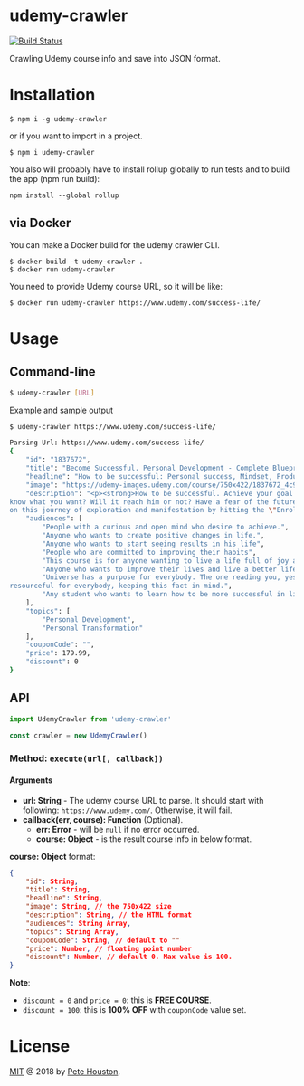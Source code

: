 # udemy-crawler

[![Build Status](https://travis-ci.org/petehouston/udemy-crawler.svg?branch=master)](https://travis-ci.org/petehouston/udemy-crawler)

Crawling Udemy course info and save into JSON format.

# Installation

```
$ npm i -g udemy-crawler
```

or if you want to import in a project.

```
$ npm i udemy-crawler
```

You also will probably have to install rollup globally to run tests and to build the app (npm run build):

```
npm install --global rollup
```

## via Docker

You can make a Docker build for the udemy crawler CLI.

```
$ docker build -t udemy-crawler .
$ docker run udemy-crawler
```

You need to provide Udemy course URL, so it will be like:

```
$ docker run udemy-crawler https://www.udemy.com/success-life/
```

# Usage

## Command-line

```bash
$ udemy-crawler [URL]
```

Example and sample output

```bash
$ udemy-crawler https://www.udemy.com/success-life/

Parsing Url: https://www.udemy.com/success-life/
{
    "id": "1837672",
    "title": "Become Successful. Personal Development - Complete Blueprint",
    "headline": "How to be successful: Personal success, Mindset, Productivity, Surrounding, Life, Habits, Success & achievement",
    "image": "https://udemy-images.udemy.com/course/750x422/1837672_4c92_4.jpg",
    "description": "<p><strong>How to be successful. Achieve your goal and get success. Learn how to be successful. Create better habits. Be a successful person. Focus on personal development</strong></p><p><strong>Opportunities, mindset and hardwork lead to power, influence, attention, MONEY and relationships</strong></p><p><br></p><p><em>You Only Have One Life:</em> So, to have a breakthrough in <strong>YOUR</strong> happiness and emotional well being... All you have to Do is <strong>CHANGE YOUR BELIEF SYSTEM/THOUGHT PROCESS</strong></p><p>You don't know where to start? don't
know what you want? Will it reach him or not? Have a fear of the future !</p><p>So, Welcome to the best course on <strong>Strategies for Success </strong>&amp; <strong>Overcome Toxic Beliefs</strong></p><p><br></p><p>The Motivation is always has that strong positive impulse but sometimes it is not enough</p><p>because some people says, \"this rich man is a lucky man\" or \"he born in a wealthy family\" or \"he has friends who help him\".. and all those unreal reasons that justify your lack of success, you say it because you can't do it like him</p><p>and this is not your fault because all what you do on every day basis and people you surround yourself with have a huge impact on your level of success.</p><p><br></p><p>However, there are certain things successful people do on every day basis that most people are simply not willing to do OR they have no idea that they should do them. Your life is ending one minute at a time and there is no point of reinventing the wheel. In this course you will learn proven strategies used by top performers and I will show you how you can implement them to be what you want and be successful</p><p><br></p><p>Make magic happen with <strong>the Law of Attraction</strong>!</p><p>This program is the result of over 30 years studying mind science and consciousness-expanding practices. You will learn how to finally identify the dis-empowering subconscious beliefs that are running your current life by default and start designing your exciting life; the life you dream of having where anything is possible. Join me
on this journey of exploration and manifestation by hitting the \"Enroll Now button\" above to start learning now and I’ll see you in the course.</p>",
    "audiences": [
        "People with a curious and open mind who desire to achieve.",
        "Anyone who wants to create positive changes in life.",
        "Anyone who wants to start seeing results in his life",
        "People who are committed to improving their habits",
        "This course is for anyone wanting to live a life full of joy and wonder and want to live each day with passion",
        "Anyone who wants to improve their lives and live a better life",
        "Universe has a purpose for everybody. The one reading you, yes you are attracted here for a purpose. So yes, anybody reading this can take this course. It is developed that simple to be
resourceful for everybody, keeping this fact in mind.",
        "Any student who wants to learn how to be more successful in life"
    ],
    "topics": [
        "Personal Development",
        "Personal Transformation"
    ],
    "couponCode": "",
    "price": 179.99,
    "discount": 0
}
```

## API

```js
import UdemyCrawler from 'udemy-crawler'

const crawler = new UdemyCrawler()
```

### Method: `execute(url[, callback])`

#### Arguments

- **url: String** - The udemy course URL to parse. It should start with following: `https://www.udemy.com/`. Otherwise, it will fail.
- **callback(err, course): Function** (Optional).
  - **err: Error** - will be `null` if no error occurred.
  - **course: Object** - is the result course info in below format.

**course: Object** format:

```json
{
    "id": String,
    "title": String,
    "headline": String,
    "image": String, // the 750x422 size
    "description": String, // the HTML format
    "audiences": String Array,
    "topics": String Array,
    "couponCode": String, // default to ""
    "price": Number, // floating point number
    "discount": Number, // default 0. Max value is 100.
}
```

**Note**:

- `discount = 0` and `price = 0`: this is **FREE COURSE**.
- `discount = 100`: this is **100% OFF** with `couponCode` value set.

# License

[MIT](LICENSE.md) @ 2018 by [Pete Houston](https://petehouston.com).

